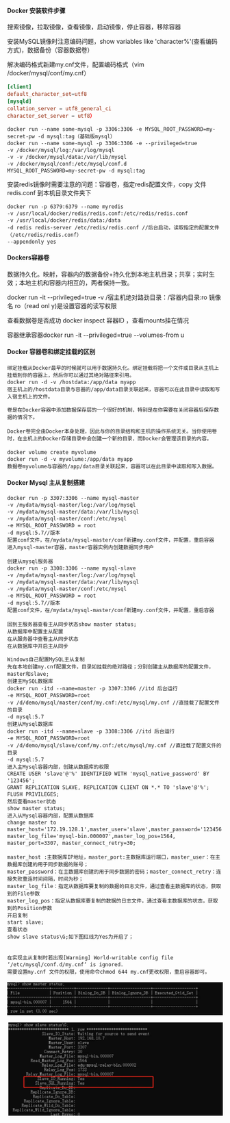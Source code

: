 #### Docker 安装软件步骤

搜索镜像，拉取镜像，查看镜像，启动镜像，停止容器，移除容器 

安装MySQL镜像时注意编码问题，show variables like 'character%'(查看编码方式)，数据备份（容器数据卷）

解决编码格式新建my.cnf文件，配置编码格式（vim /docker/mysql/conf/my.cnf）

````my.cnf
[client] 
default_character_set=utf8
[mysqld]
collation_server = utf8_general_ci
character_set_server = utf8）
````

```console
docker run --name some-mysql -p 3306:3306 -e MYSQL_ROOT_PASSWORD=my-secret-pw -d mysql:tag（基础版mysql）
docker run --name some-mysql -p 3306:3306 -e --privileged=true
-v /docker/mysql/log:/var/log/mysql
-v -v /docker/mysql/data:/var/lib/mysql
-v /docker/mysql/conf:/etc/mysql/conf.d
MYSQL_ROOT_PASSWORD=my-secret-pw -d mysql:tag
```

安装redis镜像时需要注意的问题：容器卷，指定redis配置文件，copy 文件redis.conf 到本机目录文件夹下

````
docker run -p 6379:6379 --name myredis 
-v /usr/local/docker/redis/redis.conf:/etc/redis/redis.conf 
-v /usr/local/docker/redis/data:/data 
-d redis redis-server /etc/redis/redis.conf //后台启动，读取指定的配置文件（/etc/redis/redis.conf）
--appendonly yes
````



#### Dockers容器卷

数据持久化。映射，容器内的数据备份+持久化到本地主机目录；共享；实时生效；本地主机和容器内相互的，两者保持一致。

docker run -it --privileged=true  -v /宿主机绝对路劲目录：/容器内目录:ro 镜像名 ro（read  onl y)是设置容器的读写权限

查看数据卷是否成功 docker inspect 容器ID ，查看mounts挂在情况

容器继承容器docker run -it --privileged=true  --volumes-from u

#### Docker 容器卷和绑定挂载的区别

```
绑定挂载从Docker最早的时候就可以用于数据持久化。绑定挂载将把一个文件或目录从主机上挂载到你的容器上，然后你可以通过其绝对路径来引用。
docker run -d -v /hostdata:/app/data myapp
宿主机上的/hostdata目录与容器的/app/data目录关联起来，容器可以在此目录中读取和写入宿主机上的文件。
```

```
卷是在Docker容器中添加数据保存层的一个很好的机制，特别是在你需要在关闭容器后保存数据的情况下。

Docker卷完全由Docker本身处理，因此与你的目录结构和主机的操作系统无关。当你使用卷时，在主机上的Docker存储目录中会创建一个新的目录，而Docker会管理该目录的内容。

docker volume create myvolume
docker run -d -v myvolume:/app/data myapp
数据卷myvolume与容器的/app/data目录关联起来，容器可以在此目录中读取和写入数据。
```

#### Docker Mysql 主从复制搭建

```
docker run -p 3307:3306 --name mysql-master
-v /mydata/mysql-master/log:/var/log/mysql
-v /mydata/mysql-master/data:/var/lib/mysql
-v /mydata/mysql-master/conf:/etc/mysql
-e MYSQL_ROOT_PASSWORD = root
-d mysql:5.7//版本
配置conf文件，在/mydata/mysql-master/conf新建my.conf文件，并配置，重启容器
进入mysql-master容器，master容器实例内创建数据同步用户

创建从mysql服务器
docker run -p 3308:3306 --name mysql-slave
-v /mydata/mysql-master/log:/var/log/mysql
-v /mydata/mysql-master/data:/var/lib/mysql
-v /mydata/mysql-master/conf:/etc/mysql
-e MYSQL_ROOT_PASSWORD = root
-d mysql:5.7//版本
配置conf文件，在/mydata/mysql-master/conf新建my.conf文件，并配置，重启容器

回到主服务器查看主从同步状态show master status;
从数据库中配置主从配置
在从服务器中查看主从同步状态 
在从数据库中开启主从同步
```

```
Windows自己配置MySQL主从复制
先在本地创建my.cnf配置文件，目录如挂载的绝对路径；分别创建主从数据库的配置文件，master和slave;
创建主MySQL数据库
docker run -itd --name=master -p 3307:3306 //itd 后台运行
-e MYSQL_ROOT_PASSWORD=root
-v /d/demo/mysql/master/conf/my.cnf:/etc/mysql/my.cnf //直挂载了配置文件的目录
-d mysql:5.7
创建从Mysql数据库
docker run -itd --name=slave -p 3308:3306 //itd 后台运行
-e MYSQL_ROOT_PASSWORD=root
-v /d/demo/mysql/slave/conf/my.cnf:/etc/mysql/my.cnf //直挂载了配置文件的目录
-d mysql:5.7
进入主Mysql容器内部，创建从数据库的权限
CREATE USER 'slave'@'%' IDENTIFIED WITH 'mysql_native_password' BY '123456';
GRANT REPLICATION SLAVE, REPLICATION CLIENT ON *.* TO 'slave'@'%';
FLUSH PRIVILEGES; 
然后查看master状态
show master status;
进入从Mysql容器内部，配置从数据库
change master to master_host='172.19.128.1',master_user='slave',master_password='123456',
master_log_file='mysql-bin.000007',master_log_pos=1564,
master_port=3307, master_connect_retry=30;

master_host :主数据库IP地址，master_port:主数据库运行端口，master_user：在主数据库创建的用于同步数据的账号；
master_password：在主数据库创建的用于同步数据的密码；master_connect_retry：连接失败重连时间间隔，时间为秒；
master_log_file：指定从数据库要复制的数据的日志文件，通过查看主数据库的状态，获取到的File参数
master_log_pos：指定从数据库要复制的数据的日志文件，通过查看主数据库的状态，获取到的Position参数
开启复制
start slave;
查看状态
show slave status\G;如下图红线为Yes为开启了；


在实现主从复制时若出现[Warning] World-writable config file ‘/etc/mysql/conf.d/my.cnf‘ is ignored.
需要设置my.cnf 文件的权限，使用命令chmod 644 my.cnf更改权限，重启容器即可。
```

![image-20230627204114595](Docker.assets/image-20230627204114595.png)

 ![image-20230627205051405](Docker.assets/image-20230627205051405.png)